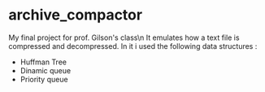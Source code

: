 # archive_compactor
My final project for prof. Gilson's class\n
It emulates how a text file is compressed and decompressed.
In it i used the following data structures :
- Huffman Tree
- Dinamic queue
- Priority queue
